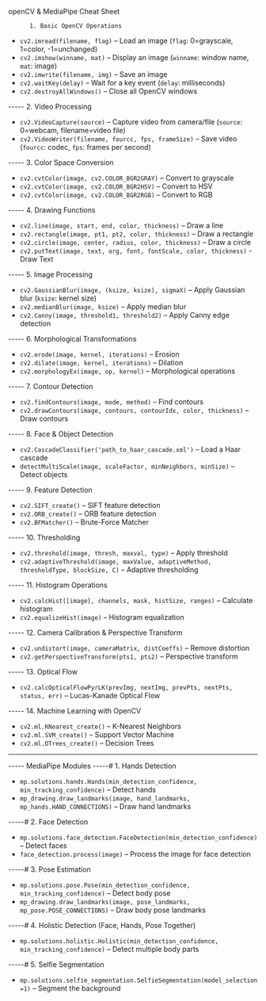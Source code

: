 


openCV & MediaPipe Cheat Sheet

          1. Basic OpenCV Operations
- `cv2.imread(filename, flag)` – Load an image (`flag`: 0=grayscale, 1=color, -1=unchanged)
- `cv2.imshow(winname, mat)` – Display an image (`winname`: window name, `mat`: image)
- `cv2.imwrite(filename, img)` – Save an image
- `cv2.waitKey(delay)` – Wait for a key event (`delay`: milliseconds)
- `cv2.destroyAllWindows()` – Close all OpenCV windows

----- 2. Video Processing
- `cv2.VideoCapture(source)` – Capture video from camera/file (`source`: 0=webcam, filename=video file)
- `cv2.VideoWriter(filename, fourcc, fps, frameSize)` – Save video (`fourcc`: codec, `fps`: frames per second)

----- 3. Color Space Conversion
- `cv2.cvtColor(image, cv2.COLOR_BGR2GRAY)` – Convert to grayscale
- `cv2.cvtColor(image, cv2.COLOR_BGR2HSV)` – Convert to HSV
- `cv2.cvtColor(image, cv2.COLOR_BGR2RGB)` – Convert to RGB

----- 4. Drawing Functions
- `cv2.line(image, start, end, color, thickness)` – Draw a line
- `cv2.rectangle(image, pt1, pt2, color, thickness)` – Draw a rectangle
- `cv2.circle(image, center, radius, color, thickness)` – Draw a circle
- `cv2.putText(image, text, org, font, fontScale, color, thickness)` - Draw Text 

----- 5. Image Processing
- `cv2.GaussianBlur(image, (ksize, ksize), sigmaX)` – Apply Gaussian blur (`ksize`: kernel size)
- `cv2.medianBlur(image, ksize)` – Apply median blur
- `cv2.Canny(image, threshold1, threshold2)` – Apply Canny edge detection

----- 6. Morphological Transformations
- `cv2.erode(image, kernel, iterations)` – Erosion
- `cv2.dilate(image, kernel, iterations)` – Dilation
- `cv2.morphologyEx(image, op, kernel)` – Morphological operations

----- 7. Contour Detection
- `cv2.findContours(image, mode, method)` – Find contours
- `cv2.drawContours(image, contours, contourIdx, color, thickness)` – Draw contours

----- 8. Face & Object Detection
- `cv2.CascadeClassifier('path_to_haar_cascade.xml')` – Load a Haar cascade
- `detectMultiScale(image, scaleFactor, minNeighbors, minSize)` – Detect objects

----- 9. Feature Detection
- `cv2.SIFT_create()` – SIFT feature detection
- `cv2.ORB_create()` – ORB feature detection
- `cv2.BFMatcher()` – Brute-Force Matcher

----- 10. Thresholding
- `cv2.threshold(image, thresh, maxval, type)` – Apply threshold
- `cv2.adaptiveThreshold(image, maxValue, adaptiveMethod, thresholdType, blockSize, C)` – Adaptive thresholding

----- 11. Histogram Operations
- `cv2.calcHist([image], channels, mask, histSize, ranges)` – Calculate histogram
- `cv2.equalizeHist(image)` – Histogram equalization

----- 12. Camera Calibration & Perspective Transform
- `cv2.undistort(image, cameraMatrix, distCoeffs)` – Remove distortion
- `cv2.getPerspectiveTransform(pts1, pts2)` – Perspective transform

----- 13. Optical Flow
- `cv2.calcOpticalFlowPyrLK(prevImg, nextImg, prevPts, nextPts, status, err)` – Lucas-Kanade Optical Flow

----- 14. Machine Learning with OpenCV
- `cv2.ml.KNearest_create()` – K-Nearest Neighbors
- `cv2.ml.SVM_create()` – Support Vector Machine
- `cv2.ml.DTrees_create()` – Decision Trees

---

----- MediaPipe Modules
-----# 1. Hands Detection
- `mp.solutions.hands.Hands(min_detection_confidence, min_tracking_confidence)` – Detect hands
- `mp_drawing.draw_landmarks(image, hand_landmarks, mp_hands.HAND_CONNECTIONS)` – Draw hand landmarks

-----# 2. Face Detection
- `mp.solutions.face_detection.FaceDetection(min_detection_confidence)` – Detect faces
- `face_detection.process(image)` – Process the image for face detection

-----# 3. Pose Estimation
- `mp.solutions.pose.Pose(min_detection_confidence, min_tracking_confidence)` – Detect body pose
- `mp_drawing.draw_landmarks(image, pose_landmarks, mp_pose.POSE_CONNECTIONS)` – Draw body pose landmarks

-----# 4. Holistic Detection (Face, Hands, Pose Together)
- `mp.solutions.holistic.Holistic(min_detection_confidence, min_tracking_confidence)` – Detect multiple body parts

-----# 5. Selfie Segmentation
- `mp.solutions.selfie_segmentation.SelfieSegmentation(model_selection=1)` – Segment the background

